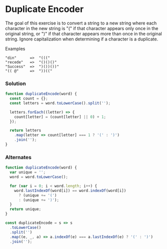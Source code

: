 # Duplicate Encoder

The goal of this exercise is to convert a string to a new string where each character in the new string is "(" if that character appears only once in the original string, or ")" if that character appears more than once in the original string. Ignore capitalization when determining if a character is a duplicate.

Examples

    "din"      =>  "((("
    "recede"   =>  "()()()"
    "Success"  =>  ")())())"
    "(( @"     =>  "))((" 

### Solution

```js
function duplicateEncode(word) {
  const count = {};
  const letters = word.toLowerCase().split('');

  letters.forEach((letter) => {
    count[letter] = (count[letter] || 0) + 1;
  });

  return letters
    .map(letter => count[letter] === 1 ? '(' : ')')
    .join('');
}
```

### Alternates

```js
function duplicateEncode(word) {
  var unique = '';
  word = word.toLowerCase();

  for (var i = 0; i < word.length; i++) {
    word.lastIndexOf(word[i]) == word.indexOf(word[i])
      ? (unique += '(')
      : (unique += ')');
  }
  return unique;
}
```

```js
const duplicateEncode = s => s
  .toLowerCase()
  .split('')
  .map((e, _, a) => a.indexOf(e) === a.lastIndexOf(e) ? '(' : ')')
  .join('');
```